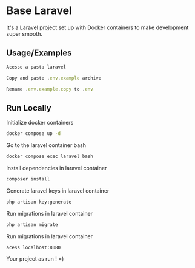 
# Base Laravel
  It's a Laravel project set up with Docker containers to make development super smooth.

## Usage/Examples  
~~~javascript  
Acesse a pasta laravel

Copy and paste .env.example archive

Rename .env.example.copy to .env

~~~  
## Run Locally  
Initialize docker containers

~~~bash  
docker compose up -d
~~~

Go to the laravel container bash 

~~~bash  
docker compose exec laravel bash
~~~

Install dependencies in laravel container

~~~bash  
composer install
~~~

Generate laravel keys in laravel container

~~~bash  
php artisan key:generate
~~~  
Run migrations in laravel container

~~~bash  
php artisan migrate
~~~  
Run migrations in laravel container

~~~bash  
acess localhost:8080
~~~  

Your project as run ! =)


